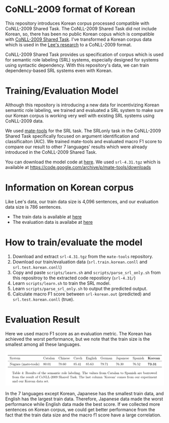 # CoNLL-2009 format of Korean
This repository introduces Korean corpus processed compatible with CoNLL-2009 Shared Task. The CoNLL-2009 Shared Task did not include Korean, so, there has been no public Korean copus which is compatible with [CoNLL-2009 Shared Task](https://www.aclweb.org/anthology/W09-1201). I've transformed a Korean corpus data which is used in the [Lee's research](http://www.koreascience.or.kr/article/JAKO201507158234848.page) to a CoNLL-2009 format.

CoNLL-2009 Shared Task provides us specification of corpus which is used for semantic role labeling (SRL) systems, especially designed for systems using syntactic dependency. With this repository's data, we can train dependency-based SRL systems even with Korean.

# Training/Evaluation Model
Although this repository is introducing a new data for incentivizing Korean semantic role labeling, we trained and evaluated a SRL system to make sure our Korean corpus is working very well with existing SRL systems using CoNLL-2009 data.

We used [mate-tools](https://code.google.com/archive/p/mate-tools/) for the SRL task. The SRLonly task in the CoNLL-2009 Shared Task specifically focused on argument identification and classificaiton (AIC). We trained mate-tools and evaluated macro F1 score to compare our result to other 7 languages' results which were already introduced in the CoNLL-2009 Shared Task.

You can download the model code at [here](https://storage.googleapis.com/google-code-archive-downloads/v2/code.google.com/mate-tools/srl-4.31.tgz). We used `srl-4.31.tgz` which is available at https://code.google.com/archive/p/mate-tools/downloads

# Information on Korean corpus 
Like Lee's data, our train data size is 4,096 sentences, and our evaluation data size is 786 sentences. 

* The train data is available at [here](https://drive.google.com/open?id=1m0edylwtff3JN3KCJXij_HT6iqC-8Crv)
* The evaluation data is availabe at [here](https://drive.google.com/open?id=1m7FvlAD9BxAeZ5lFuc09GeZMPhy0_Ml2)

# How to train/evaluate the model
1. Download and extract `srl-4.31.tgz` from the `mate-tools` repository.
2. Download our train/evaluation data (`srl.train.korean.conll` and `srl.test.korean.conll`)
3. Copy and paste `scripts/learn.sh` and `scripts/parse_srl_only.sh` from this repositroy to the extracted code repostiory (`srl-4.31/`)
4. Learn `scripts/learn.sh` to train the SRL model.
5. Learn `scripts/parse_srl_only.sh` to output the predicted output.
6. Calculate macro F1 score between `srl-korean.out` (predicted) and `srl.test.korean.conll` (true).

# Evaluation Result
Here we used macro F1 score as an evaluation metric. The Korean has achieved the worst performance, but we note that the train size is the smallest among all these languages. 

<img src="imgs/result.PNG" />

In the 7 languages except Korean, Japanese has the smallest train data, and English has the largest train data. Therefore, Japanese data made the worst performance while English data made the best score. If we collected more sentences on Korean corpus, we could get better performance from the fact that the train data size and the macro f1 score have a large correlation.